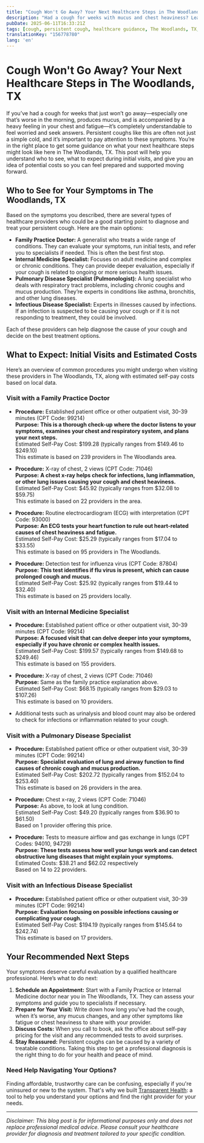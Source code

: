 ```yaml
---
title: "Cough Won't Go Away? Your Next Healthcare Steps in The Woodlands, TX"
description: "Had a cough for weeks with mucus and chest heaviness? Learn who to see and expected costs for care in The Woodlands, TX."
pubDate: 2025-06-11T16:33:21Z
tags: [cough, persistent cough, healthcare guidance, The Woodlands, TX, doctor visit, medical costs]
translationKey: "156778780"
lang: 'en'
---
```


# Cough Won't Go Away? Your Next Healthcare Steps in The Woodlands, TX

If you’ve had a cough for weeks that just won’t go away—especially one that’s worse in the morning, produces mucus, and is accompanied by a heavy feeling in your chest and fatigue—it’s completely understandable to feel worried and seek answers. Persistent coughs like this are often not just a simple cold, and it’s important to pay attention to these symptoms. You’re in the right place to get some guidance on what your next healthcare steps might look like here in The Woodlands, TX. This post will help you understand who to see, what to expect during initial visits, and give you an idea of potential costs so you can feel prepared and supported moving forward.

## Who to See for Your Symptoms in The Woodlands, TX

Based on the symptoms you described, there are several types of healthcare providers who could be a good starting point to diagnose and treat your persistent cough. Here are the main options:

- **Family Practice Doctor:** A generalist who treats a wide range of conditions. They can evaluate your symptoms, run initial tests, and refer you to specialists if needed. This is often the best first stop.
- **Internal Medicine Specialist:** Focuses on adult medicine and complex or chronic conditions. They can provide deeper evaluation, especially if your cough is related to ongoing or more serious health issues.
- **Pulmonary Disease Specialist (Pulmonologist):** A lung specialist who deals with respiratory tract problems, including chronic coughs and mucus production. They’re experts in conditions like asthma, bronchitis, and other lung diseases.
- **Infectious Disease Specialist:** Experts in illnesses caused by infections. If an infection is suspected to be causing your cough or if it is not responding to treatment, they could be involved.

Each of these providers can help diagnose the cause of your cough and decide on the best treatment options.

## What to Expect: Initial Visits and Estimated Costs

Here’s an overview of common procedures you might undergo when visiting these providers in The Woodlands, TX, along with estimated self-pay costs based on local data.

### Visit with a Family Practice Doctor

- **Procedure:** Established patient office or other outpatient visit, 30-39 minutes (CPT Code: 99214)  
  **Purpose:** **This is a thorough check-up where the doctor listens to your symptoms, examines your chest and respiratory system, and plans your next steps.**  
  Estimated Self-Pay Cost: $199.28 (typically ranges from $149.46 to $249.10)  
  This estimate is based on 239 providers in The Woodlands area.

- **Procedure:** X-ray of chest, 2 views (CPT Code: 71046)  
  **Purpose:** **A chest x-ray helps check for infections, lung inflammation, or other lung issues causing your cough and chest heaviness.**  
  Estimated Self-Pay Cost: $45.92 (typically ranges from $32.08 to $59.75)  
  This estimate is based on 22 providers in the area.

- **Procedure:** Routine electrocardiogram (ECG) with interpretation (CPT Code: 93000)  
  **Purpose:** **An ECG tests your heart function to rule out heart-related causes of chest heaviness and fatigue.**  
  Estimated Self-Pay Cost: $25.29 (typically ranges from $17.04 to $33.55)  
  This estimate is based on 95 providers in The Woodlands.

- **Procedure:** Detection test for influenza virus (CPT Code: 87804)  
  **Purpose:** **This test identifies if flu virus is present, which can cause prolonged cough and mucus.**  
  Estimated Self-Pay Cost: $25.92 (typically ranges from $19.44 to $32.40)  
  This estimate is based on 25 providers locally.

### Visit with an Internal Medicine Specialist

- **Procedure:** Established patient office or other outpatient visit, 30-39 minutes (CPT Code: 99214)  
  **Purpose:** **A focused visit that can delve deeper into your symptoms, especially if you have chronic or complex health issues.**  
  Estimated Self-Pay Cost: $199.57 (typically ranges from $149.68 to $249.46)  
  This estimate is based on 155 providers.

- **Procedure:** X-ray of chest, 2 views (CPT Code: 71046)  
  **Purpose:** Same as the family practice explanation above.  
  Estimated Self-Pay Cost: $68.15 (typically ranges from $29.03 to $107.26)  
  This estimate is based on 10 providers.

- Additional tests such as urinalysis and blood count may also be ordered to check for infections or inflammation related to your cough.

### Visit with a Pulmonary Disease Specialist

- **Procedure:** Established patient office or other outpatient visit, 30-39 minutes (CPT Code: 99214)  
  **Purpose:** **Specialist evaluation of lung and airway function to find causes of chronic cough and mucus production.**  
  Estimated Self-Pay Cost: $202.72 (typically ranges from $152.04 to $253.40)  
  This estimate is based on 26 providers in the area.

- **Procedure:** Chest x-ray, 2 views (CPT Code: 71046)  
  **Purpose:** As above, to look at lung condition.  
  Estimated Self-Pay Cost: $49.20 (typically ranges from $36.90 to $61.50)  
  Based on 1 provider offering this price.

- **Procedure:** Tests to measure airflow and gas exchange in lungs (CPT Codes: 94010, 94729)  
  **Purpose:** **These tests assess how well your lungs work and can detect obstructive lung diseases that might explain your symptoms.**  
  Estimated Costs: $38.21 and $62.02 respectively  
  Based on 14 to 22 providers.

### Visit with an Infectious Disease Specialist

- **Procedure:** Established patient office or other outpatient visit, 30-39 minutes (CPT Code: 99214)  
  **Purpose:** **Evaluation focusing on possible infections causing or complicating your cough.**  
  Estimated Self-Pay Cost: $194.19 (typically ranges from $145.64 to $242.74)  
  This estimate is based on 17 providers.

## Your Recommended Next Steps

Your symptoms deserve careful evaluation by a qualified healthcare professional. Here’s what to do next:

1. **Schedule an Appointment:** Start with a Family Practice or Internal Medicine doctor near you in The Woodlands, TX. They can assess your symptoms and guide you to specialists if necessary.
2. **Prepare for Your Visit:** Write down how long you’ve had the cough, when it’s worse, any mucus changes, and any other symptoms like fatigue or chest heaviness to share with your provider.
3. **Discuss Costs:** When you call to book, ask the office about self-pay pricing for the visit and any recommended tests to avoid surprises.
4. **Stay Reassured:** Persistent coughs can be caused by a variety of treatable conditions. Taking this step to get a professional diagnosis is the right thing to do for your health and peace of mind.

### Need Help Navigating Your Options?

Finding affordable, trustworthy care can be confusing, especially if you're uninsured or new to the system. That's why we built [Transparent Health](https://transparenthealth.ai): a tool to help you understand your options and find the right provider for your needs. 

---

*Disclaimer: This blog post is for informational purposes only and does not replace professional medical advice. Please consult your healthcare provider for diagnosis and treatment tailored to your specific condition.*